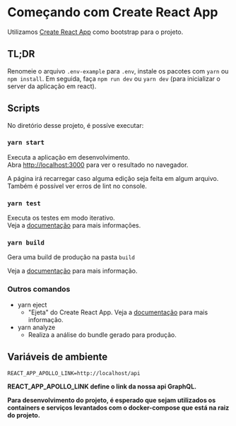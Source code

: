 # Começando com Create React App

Utilizamos [Create React App](https://github.com/facebook/create-react-app) como bootstrap para o projeto.

## TL;DR

Renomeie o arquivo `.env-example` para `.env`, instale os pacotes com `yarn` ou `npm install`.
Em seguida, faça `npm run dev` ou `yarn dev` (para inicializar o server da aplicação em react).

## Scripts

No diretório desse projeto, é possíve executar:

### `yarn start`

Executa a aplicação em desenvolvimento.\
Abra [http://localhost:3000](http://localhost:3000) para ver o resultado no navegador.

A página irá recarregar caso alguma edição seja feita em algum arquivo. Também é possível ver erros de lint no console.

### `yarn test`

Executa os testes em modo iterativo.\
Veja a [documentação](https://facebook.github.io/create-react-app/docs/running-tests) para mais informações.

### `yarn build`

Gera uma build de produção na pasta `build`

Veja a [documentação](https://facebook.github.io/create-react-app/docs/deployment) para mais informação.

### Outros comandos

- yarn eject
  - "Ejeta" do Create React App. Veja a [documentação](https://create-react-app.dev/docs/available-scripts/#npm-run-eject) para mais informação.
- yarn analyze
  - Realiza a análise do bundle gerado para produção.

## Variáveis de ambiente

```
REACT_APP_APOLLO_LINK=http://localhost/api
```

**REACT_APP_APOLLO_LINK define o link da nossa api GraphQL.**

**Para desenvolvimento do projeto, é esperado que sejam utilizados os containers e serviços levantados com o docker-compose que está na raiz do projeto.**
